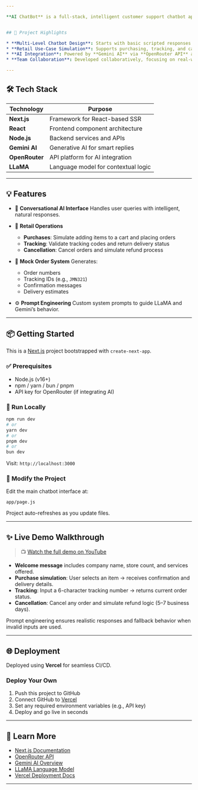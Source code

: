 ```yaml
---

**AI ChatBot** is a full-stack, intelligent customer support chatbot application developed using **Next.js**, **React**, **Node.js**, and **Gemini AI**. Created as part of a collaborative team project, the chatbot simulates a support assistant for a fictional sports retail company. The project highlights skills in **Generative AI integration**, **chatbot architecture**, and **modern web development**.


## 🚀 Project Highlights

* **Multi-Level Chatbot Design**: Starts with basic scripted responses and evolves into a generative AI-powered support system.
* **Retail Use-Case Simulation**: Supports purchasing, tracking, and canceling orders for a mock sporting goods retailer.
* **AI Integration**: Powered by **Gemini AI** via **OpenRouter API** and **LLaMA** for dynamic, intelligent conversations.
* **Team Collaboration**: Developed collaboratively, focusing on real-world project delivery and version control.

---
```


## 🛠 Tech Stack

| Technology     | Purpose                             |
| -------------- | ----------------------------------- |
| **Next.js**    | Framework for React-based SSR       |
| **React**      | Frontend component architecture     |
| **Node.js**    | Backend services and APIs           |
| **Gemini AI**  | Generative AI for smart replies     |
| **OpenRouter** | API platform for AI integration     |
| **LLaMA**      | Language model for contextual logic |

---

## 💡 Features

* 🤖 **Conversational AI Interface**
  Handles user queries with intelligent, natural responses.

* 🛒 **Retail Operations**

  * **Purchases**: Simulate adding items to a cart and placing orders
  * **Tracking**: Validate tracking codes and return delivery status
  * **Cancellation**: Cancel orders and simulate refund process

* 📄 **Mock Order System**
  Generates:

  * Order numbers
  * Tracking IDs (e.g., `JMN321`)
  * Confirmation messages
  * Delivery estimates

* ⚙️ **Prompt Engineering**
  Custom system prompts to guide LLaMA and Gemini’s behavior.

---

## 📦 Getting Started

This is a [Next.js](https://nextjs.org/) project bootstrapped with `create-next-app`.

### ✅ Prerequisites

* Node.js (v16+)
* npm / yarn / bun / pnpm
* API key for OpenRouter (if integrating AI)

### 🧪 Run Locally

```bash
npm run dev
# or
yarn dev
# or
pnpm dev
# or
bun dev
```

Visit: `http://localhost:3000`

### 🔧 Modify the Project

Edit the main chatbot interface at:

```
app/page.js
```

Project auto-refreshes as you update files.

---

## ✨ Live Demo Walkthrough

> 📺 [Watch the full demo on YouTube](https://www.youtube.com/watch?v=4RmZB5esvMs)

* **Welcome message** includes company name, store count, and services offered.
* **Purchase simulation**: User selects an item → receives confirmation and delivery details.
* **Tracking**: Input a 6-character tracking number → returns current order status.
* **Cancellation**: Cancel any order and simulate refund logic (5–7 business days).

Prompt engineering ensures realistic responses and fallback behavior when invalid inputs are used.

---

## 🌐 Deployment

Deployed using **Vercel** for seamless CI/CD.

### Deploy Your Own

1. Push this project to GitHub
2. Connect GitHub to [Vercel](https://vercel.com/)
3. Set any required environment variables (e.g., API key)
4. Deploy and go live in seconds

---

## 📘 Learn More

* [Next.js Documentation](https://nextjs.org/docs)
* [OpenRouter API](https://openrouter.ai/)
* [Gemini AI Overview](https://deepmind.google/technologies/gemini/)
* [LLaMA Language Model](https://ai.meta.com/llama/)
* [Vercel Deployment Docs](https://vercel.com/docs)

---
